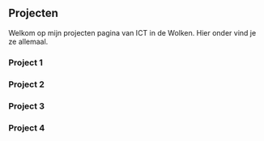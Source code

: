 
## Projecten

Welkom op mijn projecten pagina van ICT in de Wolken. Hier onder vind je ze allemaal.

### Project 1

### Project 2

### Project 3

### Project 4
